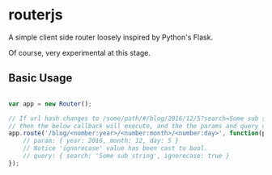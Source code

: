 # routerjs
A simple client side router loosely inspired by Python's Flask.

Of course, very experimental at this stage.

## Basic Usage
```javascript

var app = new Router();

// If url hash changes to /some/path/#/blog/2016/12/5?search=Some sub string&ignorecase=true
// then the below callback will execute, and the the params and query objects would look like so ...
app.route('/blog/<number:year>/<number:month>/<number:day>', function(params, query) {
    // param: { year: 2016, month: 12, day: 5 }
    // Notice 'ignorecase' value has been cast to bool.
    // query: { search: 'Some sub string', ignorecase: true }
});

```
